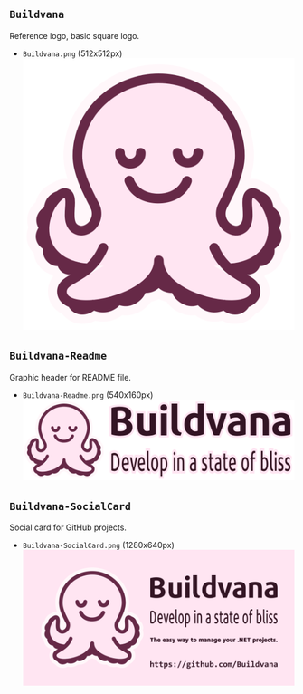 
## `Buildvana`

Reference logo, basic square logo.

- `Buildvana.png` (512x512px)  
![Buildvana.png](https://raw.githubusercontent.com/Buildvana/Buildvana/master/graphics/Buildvana.png)

## `Buildvana-Readme`

Graphic header for README file.

- `Buildvana-Readme.png` (540x160px)  
![Buildvana-Readme.png](https://raw.githubusercontent.com/Buildvana/Buildvana/master/graphics/Buildvana-Readme.png)

## `Buildvana-SocialCard`

Social card for GitHub projects.

- `Buildvana-SocialCard.png` (1280x640px)  
![Buildvana-SocialCard.png](https://raw.githubusercontent.com/Buildvana/Buildvana/master/graphics/Buildvana-SocialCard.png)
